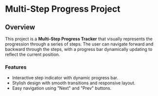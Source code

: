 # Multi-Step Progress Project

## Overview

This project is a **Multi-Step Progress Tracker** that visually represents the progression through a series of steps. The user can navigate forward and backward through the steps, with a progress bar dynamically updating to reflect the current position.

### Features

- Interactive step indicator with dynamic progress bar.
- Stylish design with smooth transitions and responsive layout.
- Easy navigation using "Next" and "Prev" buttons.
